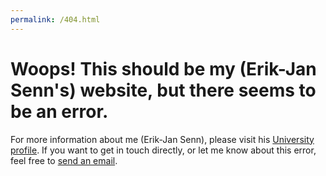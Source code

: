 ```yaml
---
permalink: /404.html
---
```


# Woops! This should be my (Erik-Jan Senn's) website, but there seems to be an error.

For more information about me (Erik-Jan Senn), please visit his [University profile](https://www.unisg.ch/de/universitaet/ueber-uns/organisation/detail/person-id/4adb255c-5631-4b30-97f5-9f73617cbfdb/).
If you want to get in touch directly, or let me know about this error, feel free to [send an email](mailto:erik-jan.senn@unisg.ch).
